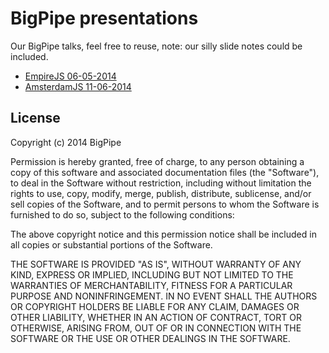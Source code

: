 # BigPipe presentations

Our BigPipe talks, feel free to reuse, note: our silly slide notes could be included.

- [EmpireJS 06-05-2014]()
- [AmsterdamJS 11-06-2014](https://github.com/bigpipe/presentations/tree/master/AmsterdamJS)

## License

Copyright (c) 2014 BigPipe

Permission is hereby granted, free of charge, to any person obtaining a copy
of this software and associated documentation files (the "Software"), to deal
in the Software without restriction, including without limitation the rights
to use, copy, modify, merge, publish, distribute, sublicense, and/or sell
copies of the Software, and to permit persons to whom the Software is
furnished to do so, subject to the following conditions:

The above copyright notice and this permission notice shall be included in
all copies or substantial portions of the Software.

THE SOFTWARE IS PROVIDED "AS IS", WITHOUT WARRANTY OF ANY KIND, EXPRESS OR
IMPLIED, INCLUDING BUT NOT LIMITED TO THE WARRANTIES OF MERCHANTABILITY,
FITNESS FOR A PARTICULAR PURPOSE AND NONINFRINGEMENT. IN NO EVENT SHALL THE
AUTHORS OR COPYRIGHT HOLDERS BE LIABLE FOR ANY CLAIM, DAMAGES OR OTHER
LIABILITY, WHETHER IN AN ACTION OF CONTRACT, TORT OR OTHERWISE, ARISING FROM,
OUT OF OR IN CONNECTION WITH THE SOFTWARE OR THE USE OR OTHER DEALINGS IN
THE SOFTWARE.

